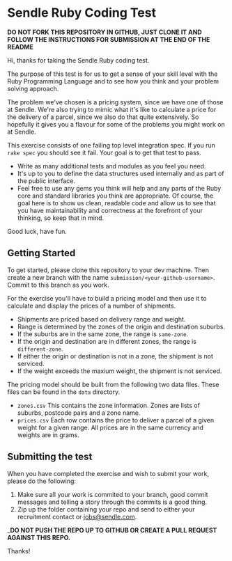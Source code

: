 # Sendle Ruby Coding Test

**DO NOT FORK THIS REPOSITORY IN GITHUB, JUST CLONE IT AND FOLLOW THE INSTRUCTIONS FOR SUBMISSION AT THE END OF THE README**

Hi, thanks for taking the Sendle Ruby coding test.

The purpose of this test is for us to get a sense of your skill level with the Ruby
Programming Language and to see how you think and your problem solving approach.

The problem we've chosen is a pricing system, since we have one of those at Sendle.
We're also trying to mimic what it's like to calculate a price for
the delivery of a parcel, since we also do that quite extensively. So hopefully it gives
you a flavour for some of the problems you might work on at Sendle.


This exercise consists of one failing top level integration spec. If you run `rake spec` you should
see it fail. Your goal is to get that test to pass.

* Write as many additional tests and modules as you feel you need.
* It's up to you to define the data structures used internally and as part of the public interface.
* Feel free to use any gems you think will help and any parts of the Ruby core and standard libraries
  you think are appropriate. Of course, the goal here is to show us clean, readable code and allow
  us to see that you have maintainability and correctness at the forefront of your thinking, so keep
  that in mind.

Good luck, have fun.

## Getting Started

To get started, please clone this repository to your dev machine. Then create a new branch
with the name `submission/<your-github-username>`. Commit to this branch as you work.

For the exercise you'll have to build a pricing model and then use it to calculate
and display the prices of a number of shipments.

* Shipments are priced based on delivery range and weight.
* Range is determined by the zones of the origin and destination suburbs.
* If the suburbs are in the same zone, the range is `same-zone`.
* If the origin and destination are in different zones, the range is `different-zone`.
* If either the origin or destination is not in a zone, the shipment is not serviced.
* If the weight exceeds the maxium weight, the shipment is not serviced.

The pricing model should be built from the following two data files. These files can be found in the `data` directory.

* `zones.csv` This contains the zone information. Zones are lists of suburbs, postcode pairs and a zone name.
* `prices.csv` Each row contains the price to deliver a parcel of a given weight for a given range. All prices are in the same currency and weights are in grams.

## Submitting the test

When you have completed the exercise and wish to submit your work, please do the following:

1. Make sure all your work is commited to your branch, good commit messages and telling a story
   through the commits is a good thing.
2. Zip up the folder containing your repo and send to either your recruitment contact or jobs@sendle.com.

_**DO NOT PUSH THE REPO UP TO GITHUB OR CREATE A PULL REQUEST AGAINST THIS REPO.**

Thanks!
